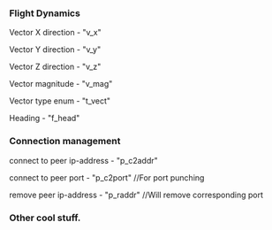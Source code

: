 ### Flight Dynamics

Vector X direction - "v_x"

Vector Y direction - "v_y"

Vector Z direction - "v_z"

Vector magnitude - "v_mag"

Vector type enum - "t_vect"

Heading - "f_head"

### Connection management

connect to peer ip-address - "p_c2addr"

connect to peer port       - "p_c2port" //For port punching

remove peer ip-address - "p_raddr" //Will remove corresponding port

### Other cool stuff.



